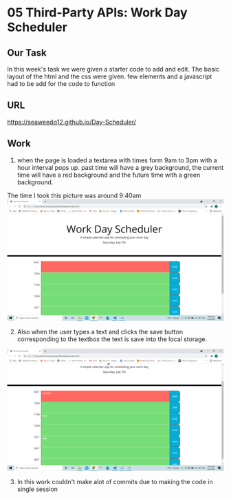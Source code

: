 # 05 Third-Party APIs: Work Day Scheduler

## Our Task
In this week's task we were given a starter code to add and edit. The basic layout of the html and the css were given. few elements and a javascript had to be add for the code to function

## URL

https://seaweedq12.github.io/Day-Scheduler/

## Work

1. when the page is loaded a textarea with times form 9am to 3pm with a hour interval pops up. past time will have a grey background, the current time will have a red background and the future time with a green background. 

The time I took this picture was around 9:40am
![init](./assets/images/init.png)

2. Also when the user types a text and clicks the save button corresponding to the textbox the text is save into the local storage.

![textarea](./assets/images/textarea.png)

3. In this work couldn't make alot of commits due to making the code in single session